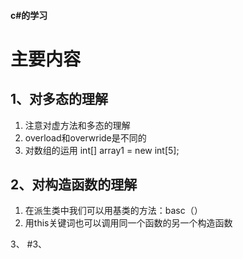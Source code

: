 ####  c#的学习
主要内容
=============
1、对多态的理解
---------------
 1. 注意对虚方法和多态的理解
 2. overload和overwride是不同的
 3. 对数组的运用 int[] array1 = new int[5];
 
2、对构造函数的理解
-----------------------
1. 在派生类中我们可以用基类的方法：basc（）
2. 用this关键词也可以调用同一个函数的另一个构造函数

3、
#3、

